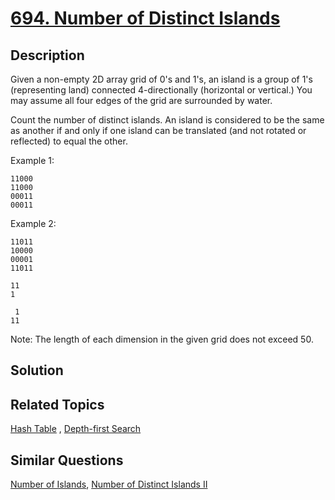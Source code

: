 # [694. Number of Distinct Islands](https://leetcode.com/problems/number-of-distinct-islands)

## Description

Given a non-empty 2D array grid of 0's and 1's, an island is a group of 1's (representing land) connected 4-directionally (horizontal or vertical.) You may assume all four edges of the grid are surrounded by water.

Count the number of distinct islands. An island is considered to be the same as another if and only if one island can be translated (and not rotated or reflected) to equal the other.

Example 1:

```
11000
11000
00011
00011
```

Example 2:

```
11011
10000
00001
11011
```

```
11
1
```

```
 1
11
```

Note: The length of each dimension in the given grid does not exceed 50.

## Solution

## Related Topics

[Hash Table](https://leetcode.com/tag/hash-table/) , [Depth-first Search](https://leetcode.com/tag/depth-first-search/) 

## Similar Questions

[Number of Islands](https://leetcode.com/problems/number-of-islands/), [Number of Distinct Islands II](https://leetcode.com/problems/number-of-distinct-islands-ii/)
